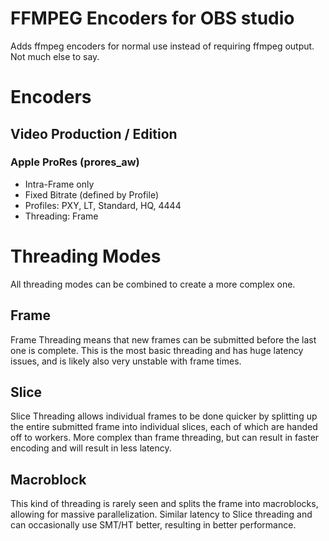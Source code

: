 # FFMPEG Encoders for OBS studio
Adds ffmpeg encoders for normal use instead of requiring ffmpeg output. Not much else to say.

# Encoders
## Video Production / Edition
### Apple ProRes (prores_aw)
* Intra-Frame only
* Fixed Bitrate (defined by Profile)
* Profiles: PXY, LT, Standard, HQ, 4444
* Threading: Frame

# Threading Modes
All threading modes can be combined to create a more complex one.
## Frame
Frame Threading means that new frames can be submitted before the last one is complete. This is the most basic threading and has huge latency issues, and is likely also very unstable with frame times.

## Slice
Slice Threading allows individual frames to be done quicker by splitting up the entire submitted frame into individual slices, each of which are handed off to workers. More complex than frame threading, but can result in faster encoding and will result in less latency.

## Macroblock
This kind of threading is rarely seen and splits the frame into macroblocks, allowing for massive parallelization. Similar latency to Slice threading and can occasionally use SMT/HT better, resulting in better performance.
